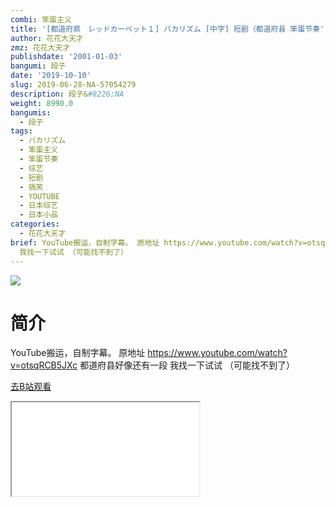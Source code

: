 ```yaml
---
combi: 笨蛋主义
title: '[都道府県　レッドカーペット１] バカリズム [中字] 短剧（都道府县 笨蛋节奏'
author: 花花大天才
zmz: 花花大天才
publishdate: '2001-01-03'
bangumi: 段子
date: '2019-10-10'
slug: 2019-06-28-NA-57054279
description: 段子&#8226;NA
weight: 8990.0
bangumis:
  - 段子
tags:
  - バカリズム
  - 笨蛋主义
  - 笨蛋节奏
  - 综艺
  - 短剧
  - 搞笑
  - YOUTUBE
  - 日本综艺
  - 日本小品
categories:
  - 花花大天才
brief: YouTube搬运，自制字幕。 原地址 https://www.youtube.com/watch?v=otsqRCB5JXc 都道府县好像还有一段
  我找一下试试 （可能找不到了）
---
```

![](https://raw.githubusercontent.com/tcgriffith/owaraisite/master/static/tmpimg/389b62b0e5a2536495412a8aa113e2c22023f882.jpg.480.jpg)
# 简介  
YouTube搬运，自制字幕。
原地址 https://www.youtube.com/watch?v=otsqRCB5JXc
都道府县好像还有一段 我找一下试试 （可能找不到了）  

[去B站观看](https://www.bilibili.com/video/av57054279/)
<div class ="resp-container"><iframe class="testiframe" src="//player.bilibili.com/player.html?aid=57054279"", scrolling="no", allowfullscreen="true" > </iframe></div> 
